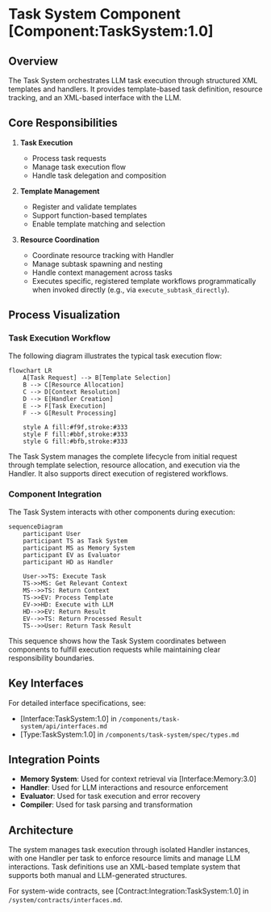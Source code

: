 # Task System Component [Component:TaskSystem:1.0]

## Overview

The Task System orchestrates LLM task execution through structured XML templates and handlers. It provides template-based task definition, resource tracking, and an XML-based interface with the LLM.

## Core Responsibilities

1. **Task Execution**
   - Process task requests
   - Manage task execution flow
   - Handle task delegation and composition

2. **Template Management**
   - Register and validate templates
   - Support function-based templates
   - Enable template matching and selection

3. **Resource Coordination**
   - Coordinate resource tracking with Handler
   - Manage subtask spawning and nesting
   - Handle context management across tasks
   - Executes specific, registered template workflows programmatically when invoked directly (e.g., via `execute_subtask_directly`).

## Process Visualization

### Task Execution Workflow
The following diagram illustrates the typical task execution flow:

```mermaid
flowchart LR
    A[Task Request] --> B[Template Selection]
    B --> C[Resource Allocation]
    C --> D[Context Resolution]
    D --> E[Handler Creation]
    E --> F[Task Execution]
    F --> G[Result Processing]
    
    style A fill:#f9f,stroke:#333
    style F fill:#bbf,stroke:#333
    style G fill:#bfb,stroke:#333
```

The Task System manages the complete lifecycle from initial request through template selection, resource allocation, and execution via the Handler. It also supports direct execution of registered workflows.

### Component Integration
The Task System interacts with other components during execution:

```mermaid
sequenceDiagram
    participant User
    participant TS as Task System
    participant MS as Memory System
    participant EV as Evaluator
    participant HD as Handler
    
    User->>TS: Execute Task
    TS->>MS: Get Relevant Context
    MS-->>TS: Return Context
    TS->>EV: Process Template
    EV->>HD: Execute with LLM
    HD-->>EV: Return Result
    EV-->>TS: Return Processed Result
    TS-->>User: Return Task Result
```

This sequence shows how the Task System coordinates between components to fulfill execution requests while maintaining clear responsibility boundaries.

## Key Interfaces

For detailed interface specifications, see:
- [Interface:TaskSystem:1.0] in `/components/task-system/api/interfaces.md`
- [Type:TaskSystem:1.0] in `/components/task-system/spec/types.md`

## Integration Points

- **Memory System**: Used for context retrieval via [Interface:Memory:3.0]
- **Handler**: Used for LLM interactions and resource enforcement
- **Evaluator**: Used for task execution and error recovery
- **Compiler**: Used for task parsing and transformation

## Architecture

The system manages task execution through isolated Handler instances, with one Handler per task to enforce resource limits and manage LLM interactions. Task definitions use an XML-based template system that supports both manual and LLM-generated structures.

For system-wide contracts, see [Contract:Integration:TaskSystem:1.0] in `/system/contracts/interfaces.md`.
